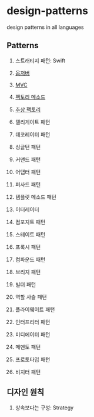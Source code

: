 # design-patterns
design patterns in all languages

## Patterns

1. 스트래티지 패턴: Swift
1. [옵저버](Documents/observer.md)
1. [MVC](Documents/mvc.md)
1. [팩토리 메소드](Documents/factory.method.md)
1. [추상 팩토리](Documents/abstract.factory.md)

1. 델리게이트 패턴
1. 데코레이터 패턴
1. 싱글턴 패턴
1. 커맨드 패턴
1. 어댑터 패턴
1. 퍼사드 패턴
1. 템플릿 메소드 패턴
1. 이터레이터
1. 컴포지트 패턴
1. 스테이트 패턴
1. 프록시 패턴
1. 컴파운드 패턴
1. 브리지 패턴
1. 빌더 패턴
1. 역할 사슬 패턴
1. 플라이웨이트 패턴
1. 인터프리터 패턴
1. 미디에이터 패턴
1. 메멘토 패턴
1. 프로토타입 패턴
1. 비지터 패턴

## 디자인 원칙

1. 상속보다는 구성: Strategy
